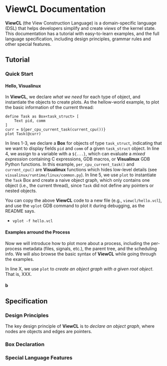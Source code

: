 # ViewCL Documentation

**ViewCL** (the View Construction Language) is a domain-specific language (DSL) that helps developers simplify and create *views* of the kernel state.
This documentation has a tutorial with easy-to-learn examples, and the full language specification, including design principles, grammar rules and other special features.

## Tutorial

### Quick Start

#### Hello, Visualinux

In **ViewCL**, we declare *what we need* for each type of object, and instantiate the objects to create plots.
As the hellow-world example, to plot the basic information of the current thread:

```viewcl
define Task as Box<task_struct> [
    Text pid, comm
]
curr = ${per_cpu_current_task(current_cpu())}
plot Task(@curr)
```

In lines 1-3, we declare a **Box** for objects of type `task_struct`, indicating that we want to display fields `pid` and `comm` of a given `task_struct` object.
In line 4, we assign to a variable with a `${...}`, which can evaluate a *mixed expression* containing C expressions, GDB macros, or **Visualinux** GDB Python functions. In this example, `per_cpu_current_task()` and `current_cpu()` are **Visualinux** functions which hides low-level details (see `visualinux/runtime/linux/common.py`).
In line 5, we use `plot` to instantiate the `Task` Box and create a naive object graph, which only contains one object (i.e., the current thread), since `Task` did not define any pointers or nested objects.

You can copy the above **ViewCL** code to a new file (e.g., `viewcl/hello.vcl`), and use the `vplot` GDB command to plot it during debugging, as the README says.

- `vplot -f hello.vcl`

#### Examples arround the Process

Now we will introduce how to plot more about a process, including the per-process metadata (files, signals, etc.), the parent tree, and the scheduling info. We will also browse the basic syntax of **ViewCL** while going through the examples.

In line X, we use `plot` to *create an object graph with a given root object*. That is, XXX.

#### b

## Specification

### Design Principles

The key design principle of **ViewCL** is to *declare an object graph*, where nodes are objects and edges are pointers.

### Box Declaration

### Special Language Features

